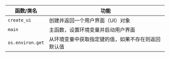 | 函数/类名 | 功能 |
| --- | --- |
| `create_ui` | 创建并返回一个用户界面（UI）对象 |
| `main` | 主函数，设置环境变量并启动用户界面 |
| `os.environ.get` | 从环境变量中获取指定键的值，如果不存在则返回默认值 |
